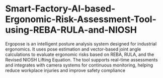 # Smart-Factory-AI-based-Ergonomic-Risk-Assessment-Tool-using-REBA-RULA-and-NIOSH
Ergopose is an intelligent posture analysis system designed for industrial ergonomics. It uses pose estimation and vector-based joint angle calculations to evaluate ergonomic risks based on REBA, RULA, and the Revised NIOSH Lifting Equation. The tool supports real-time assessments and integrates with camera systems for continuous monitoring, helping reduce workplace injuries and improve safety compliance
